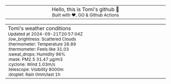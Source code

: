
<div align="center">
<table>
<tbody>
<td align="center">
<img width="2000" height="0"><br>
Hello, this is Tomi's github 👋<br>
<sup>Built with ❤️, GO & Github Actions</sup><br>
<img width="2000" height="0">
</td>
</tbody>
</table>
</div>
<table>
<tbody>
<td align="left">
<img width="2000" height="0"><br>
Tomi's weather conditions<br>
<sup>Updated at 2024-09-21T20:57:04Z</sup><br>
<sup>:low_brightness: Scattered Clouds</sup><br>
<sup>:thermometer: Temperature 26.89 </sup><br>
<sup>:thermometer: Feels like 31.03</sup><br>
<sup>:sweat_drops: Humidity 96%</sup><br>
<sup>:mask: PM2.5 31.47 μg/m3</sup><br>
<sup>:cyclone: Wind 1.03m/s </sup><br>
<sup>:telescope: Visibility 8000m </sup><br>
<sup>:droplet: Rain 0mm/last 1h </sup><br>
<img width="2000" height="0">
</td>
<td align="left">
<img width="2000" height="0"><br>
<br>
<img width="2000" height="0">
</td>
</tbody>
</table>
</div>
    